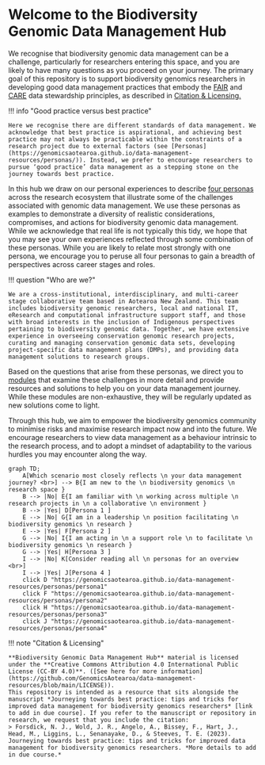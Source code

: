 # Welcome to the Biodiversity Genomic Data Management Hub

We recognise that biodiversity genomic data management can be a challenge, particularly for researchers entering this space, and you are likely to have many questions as you proceed on your journey. The primary goal of this repository is to support biodiversity genomics researchers in developing good data management practices that embody the [FAIR](https://www.go-fair.org/fair-principles/) and [CARE](https://www.gida-global.org/care) data stewardship principles, as described in <a href="#citation-licensing">Citation & Licensing.</a>

!!! info "Good practice versus best practice" 

    Here we recognise there are different standards of data management. We acknowledge that best practice is aspirational, and achieving best practice may not always be practicable within the constraints of a research project due to external factors (see [Personas](https://genomicsaotearoa.github.io/data-management-resources/personas/)). Instead, we prefer to encourage researchers to pursue ‘good practice’ data management as a stepping stone on the journey towards best practice. 

In this hub we draw on our personal experiences to describe [four personas](https://genomicsaotearoa.github.io/data-management-resources/personas/) across the research ecosystem that illustrate some of the challenges associated with genomic data management. We use these personas as examples to demonstrate a diversity of realistic considerations, compromises, and actions for biodiversity genomic data management. While we acknowledge that real life is not typically this tidy, we hope that you may see your own experiences reflected through some combination of these personas. While you are likely to relate most strongly with one persona, we encourage you to peruse all four personas to gain a breadth of perspectives across career stages and roles.

!!! question "Who are we?"
    
    We are a cross-institutional, interdisciplinary, and multi-career stage collaborative team based in Aotearoa New Zealand. This team includes biodiversity genomic researchers, local and national IT, eResearch and computational infrastructure support staff, and those with broad interests in the inclusion of Indigenous perspectives pertaining to biodiversity genomic data. Together, we have extensive experience in overseeing conservation genomic research projects, curating and managing conservation genomic data sets, developing project-specific data management plans (DMPs), and providing data management solutions to research groups.

Based on the questions that arise from these personas, we direct you to [modules](https://genomicsaotearoa.github.io/data-management-resources/modules/) that examine these challenges in more detail and provide resources and solutions to help you on your data management journey. While these modules are non-exhaustive, they will be regularly updated as new solutions come to light. 

Through this hub, we aim to empower the biodiversity genomics community to minimise risks and maximise research impact now and into the future. We encourage researchers to view data management as a behaviour intrinsic to the research process, and to adopt a mindset of adaptability to the various hurdles you may encounter along the way.

```mermaid
graph TD;
    A[Which scenario most closely reflects \n your data management journey? <br>] --> B{I am new to the \n biodiversity genomics \n research space }
    B --> |No| E{I am familiar with \n working across multiple \n research projects in \n a collaborative \n environment }
    B --> |Yes| D[Persona 1 ]
    E --> |No| G{I am in a leadership \n position facilitating \n biodiversity genomics \n research }
    E --> |Yes| F[Persona 2 ]
    G --> |No| I{I am acting in \n a support role \n to facilitate \n biodiversity genomics \n research }
    G --> |Yes| H[Persona 3 ]
    I --> |No| K[Consider reading all \n personas for an overview <br>]
    I --> |Yes| J[Persona 4 ]
    click D "https://genomicsaotearoa.github.io/data-management-resources/personas/persona1"
    click F "https://genomicsaotearoa.github.io/data-management-resources/personas/persona2"
    click H "https://genomicsaotearoa.github.io/data-management-resources/personas/persona3"
    click J "https://genomicsaotearoa.github.io/data-management-resources/personas/persona4"
```

<a id="citation-licensing"></a>

!!! note "Citation & Licensing"

    **Biodiversity Genomic Data Management Hub** material is licensed under the **Creative Commons Attribution 4.0 International Public License (CC-BY 4.0)**. ([See here for more information](https://github.com/GenomicsAotearoa/data-management-resources/blob/main/LICENSE)). 
    This repository is intended as a resource that sits alongside the manuscript *Journeying towards best practice: tips and tricks for improved data management for biodiversity genomics researchers* [link to add in due course]. If you refer to the manuscript or repository in research, we request that you include the citation:
    > Forsdick, N. J., Wold, J. R., Angelo, A., Bissey, F., Hart, J., Head, M., Liggins, L., Senanayake, D., & Steeves, T. E. (2023). Journeying towards best practice: tips and tricks for improved data management for biodiversity genomics researchers. *More details to add in due course.* 
